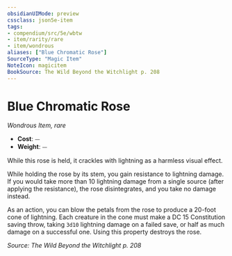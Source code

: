```yaml
---
obsidianUIMode: preview
cssclass: json5e-item
tags:
- compendium/src/5e/wbtw
- item/rarity/rare
- item/wondrous
aliases: ["Blue Chromatic Rose"]
SourceType: "Magic Item"
NoteIcon: magicitem
BookSource: The Wild Beyond the Witchlight p. 208
---
```

# Blue Chromatic Rose
*Wondrous Item, rare*  

- **Cost**: ⏤
- **Weight**: ⏤

While this rose is held, it crackles with lightning as a harmless visual effect.

While holding the rose by its stem, you gain resistance to lightning damage. If you would take more than 10 lightning damage from a single source (after applying the resistance), the rose disintegrates, and you take no damage instead.

As an action, you can blow the petals from the rose to produce a 20-foot cone of lightning. Each creature in the cone must make a DC 15 Constitution saving throw, taking `3d10` lightning damage on a failed save, or half as much damage on a successful one. Using this property destroys the rose.

*Source: The Wild Beyond the Witchlight p. 208*